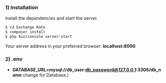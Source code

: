 ### 1) Installation

Install the dependencies and start the server.

```sh
$ cd Exchange Rate 
$ composer install
$ php bin/console server:start
```

Your server address in your preferred browser: **localhost:8000**

### 2) .env

- **DATABASE_URL=mysql://db_user:db_password@127.0.0.1:3306/db_name** change for Database.)
